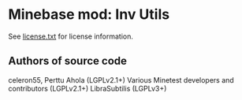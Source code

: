 Minebase mod: Inv Utils
=======================
See [license.txt](./license.txt) for license information.
  
Authors of source code
----------------------
celeron55, Perttu Ahola (LGPLv2.1+)
Various Minetest developers and contributors (LGPLv2.1+)
LibraSubtilis (LGPLv3+)


